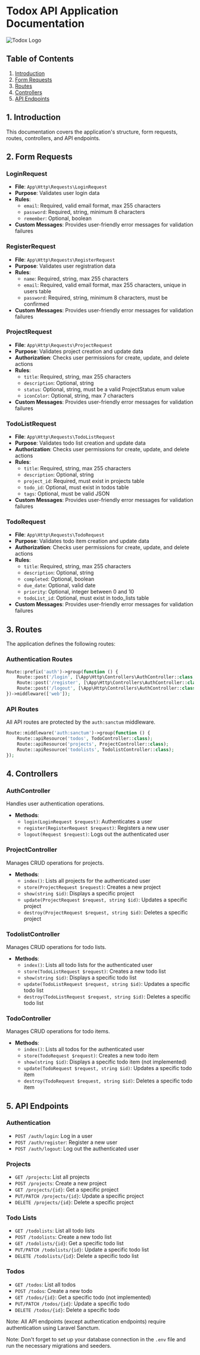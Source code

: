 # Todox API Application Documentation
![Todox Logo](/images/icon.svg)

## Table of Contents

1. [Introduction](#introduction)
2. [Form Requests](#form-requests)
3. [Routes](#routes)
4. [Controllers](#controllers)
5. [API Endpoints](#api-endpoints)

## 1. Introduction

This documentation covers the application's structure, form requests, routes, controllers, and API endpoints.

## 2. Form Requests

### LoginRequest

-   **File**: `App\Http\Requests\LoginRequest`
-   **Purpose**: Validates user login data
-   **Rules**:
    -   `email`: Required, valid email format, max 255 characters
    -   `password`: Required, string, minimum 8 characters
    -   `remember`: Optional, boolean
-   **Custom Messages**: Provides user-friendly error messages for validation failures

### RegisterRequest

-   **File**: `App\Http\Requests\RegisterRequest`
-   **Purpose**: Validates user registration data
-   **Rules**:
    -   `name`: Required, string, max 255 characters
    -   `email`: Required, valid email format, max 255 characters, unique in users table
    -   `password`: Required, string, minimum 8 characters, must be confirmed
-   **Custom Messages**: Provides user-friendly error messages for validation failures

### ProjectRequest

-   **File**: `App\Http\Requests\ProjectRequest`
-   **Purpose**: Validates project creation and update data
-   **Authorization**: Checks user permissions for create, update, and delete actions
-   **Rules**:
    -   `title`: Required, string, max 255 characters
    -   `description`: Optional, string
    -   `status`: Optional, string, must be a valid ProjectStatus enum value
    -   `iconColor`: Optional, string, max 7 characters
-   **Custom Messages**: Provides user-friendly error messages for validation failures

### TodoListRequest

-   **File**: `App\Http\Requests\TodoListRequest`
-   **Purpose**: Validates todo list creation and update data
-   **Authorization**: Checks user permissions for create, update, and delete actions
-   **Rules**:
    -   `title`: Required, string, max 255 characters
    -   `description`: Optional, string
    -   `project_id`: Required, must exist in projects table
    -   `todo_id`: Optional, must exist in todos table
    -   `tags`: Optional, must be valid JSON
-   **Custom Messages**: Provides user-friendly error messages for validation failures

### TodoRequest

-   **File**: `App\Http\Requests\TodoRequest`
-   **Purpose**: Validates todo item creation and update data
-   **Authorization**: Checks user permissions for create, update, and delete actions
-   **Rules**:
    -   `title`: Required, string, max 255 characters
    -   `description`: Optional, string
    -   `completed`: Optional, boolean
    -   `due_date`: Optional, valid date
    -   `priority`: Optional, integer between 0 and 10
    -   `todoList_id`: Optional, must exist in todo_lists table
-   **Custom Messages**: Provides user-friendly error messages for validation failures

## 3. Routes

The application defines the following routes:

### Authentication Routes

```php
Route::prefix('auth')->group(function () {
    Route::post('/login', [\App\Http\Controllers\AuthController::class, 'login']);
    Route::post('/register', [\App\Http\Controllers\AuthController::class, 'register']);
    Route::post('/logout', [\App\Http\Controllers\AuthController::class, 'logout']);
})->middleware(['web']);
```

### API Routes

All API routes are protected by the `auth:sanctum` middleware.

```php
Route::middleware('auth:sanctum')->group(function () {
    Route::apiResource('todos', TodoController::class);
    Route::apiResource('projects', ProjectController::class);
    Route::apiResource('todolists', TodolistController::class);
});
```

## 4. Controllers

### AuthController

Handles user authentication operations.

-   **Methods**:
    -   `login(LoginRequest $request)`: Authenticates a user
    -   `register(RegisterRequest $request)`: Registers a new user
    -   `logout(Request $request)`: Logs out the authenticated user

### ProjectController

Manages CRUD operations for projects.

-   **Methods**:
    -   `index()`: Lists all projects for the authenticated user
    -   `store(ProjectRequest $request)`: Creates a new project
    -   `show(string $id)`: Displays a specific project
    -   `update(ProjectRequest $request, string $id)`: Updates a specific project
    -   `destroy(ProjectRequest $request, string $id)`: Deletes a specific project

### TodolistController

Manages CRUD operations for todo lists.

-   **Methods**:
    -   `index()`: Lists all todo lists for the authenticated user
    -   `store(TodoListRequest $request)`: Creates a new todo list
    -   `show(string $id)`: Displays a specific todo list
    -   `update(TodoListRequest $request, string $id)`: Updates a specific todo list
    -   `destroy(TodoListRequest $request, string $id)`: Deletes a specific todo list

### TodoController

Manages CRUD operations for todo items.

-   **Methods**:
    -   `index()`: Lists all todos for the authenticated user
    -   `store(TodoRequest $request)`: Creates a new todo item
    -   `show(string $id)`: Displays a specific todo item (not implemented)
    -   `update(TodoRequest $request, string $id)`: Updates a specific todo item
    -   `destroy(TodoRequest $request, string $id)`: Deletes a specific todo item

## 5. API Endpoints

### Authentication

-   `POST /auth/login`: Log in a user
-   `POST /auth/register`: Register a new user
-   `POST /auth/logout`: Log out the authenticated user

### Projects

-   `GET /projects`: List all projects
-   `POST /projects`: Create a new project
-   `GET /projects/{id}`: Get a specific project
-   `PUT/PATCH /projects/{id}`: Update a specific project
-   `DELETE /projects/{id}`: Delete a specific project

### Todo Lists

-   `GET /todolists`: List all todo lists
-   `POST /todolists`: Create a new todo list
-   `GET /todolists/{id}`: Get a specific todo list
-   `PUT/PATCH /todolists/{id}`: Update a specific todo list
-   `DELETE /todolists/{id}`: Delete a specific todo list

### Todos

-   `GET /todos`: List all todos
-   `POST /todos`: Create a new todo
-   `GET /todos/{id}`: Get a specific todo (not implemented)
-   `PUT/PATCH /todos/{id}`: Update a specific todo
-   `DELETE /todos/{id}`: Delete a specific todo

Note: All API endpoints (except authentication endpoints) require authentication using Laravel Sanctum.

Note: Don't forget to set up your database connection in the `.env` file and run the necessary migrations and seeders.